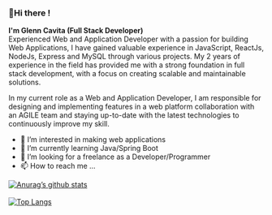 <h3>👋Hi there !</h3> 

<b>I'm Glenn Cavita (Full Stack Developer)</b> <br/>
Experienced Web and Application Developer with a passion for building Web Applications, I have gained valuable experience in JavaScript, ReactJs, NodeJs, Express and MySQL through various projects. My 2 years of experience in the field has provided me with a strong foundation in full stack development, with a focus on creating scalable and maintainable solutions.

In my current role as a Web and Application Developer, I am responsible for designing and implementing features in a web platform collaboration with an AGILE team and staying up-to-date with the latest technologies to continuously improve my skill.

- 👀 I’m interested in making web applications
- 🌱 I’m currently learning Java/Spring Boot
- 💞️ I’m looking for a freelance as a Developer/Programmer
- 📫 How to reach me ...

<!---
Glenn0805/Glenn0805 is a ✨ special ✨ repository because its `README.md` (this file) appears on your GitHub profile.
You can click the Preview link to take a look at your changes.
--->
[![Anurag’s github stats](https://github-readme-stats.vercel.app/api?username=glenn0805)](https://github.com/glenn0805)
<br/>
<br/>
[![Top Langs](https://github-readme-stats.vercel.app/api/top-langs/?username=glenn0805&layout=compact)](https://github.com/glenn0805)
